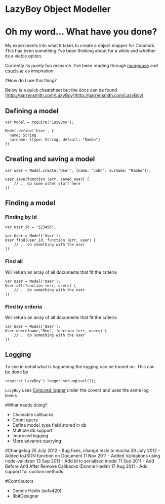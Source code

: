 LazyBoy Object Modeller
=======================

# Oh my word... What have you done?

My experiments into what it takes to create a object mapper for Couchdb. This has been something I've been thinking about for a while and whether its a viable option. 

Currently its purely fun research. I've been reading through [mongoose](https://github.com/LearnBoost/mongoose) and [couch-ar](https://github.com/scottburch/couch-ar) as imspiration.

#How do I use this thing?

Below is a quick cheatsheet but the docs can be found [http://garrensmith.com/LazyBoy](http://garrensmith.com/LazyBoy)

## Defining a model
    var Model = require('LazyBoy');

    Model.define('User', {
      name: String
      surname: {type: String, default: "Rambo"}
    })

## Creating and saving a model
    
    var user = Model.create('User', {name: "John", surname: "Rambo"});

    user.save(function (err, saved_user) {
        // .. do some other stuff here
    })

## Finding a model
### Finding by Id
    var user_id = "123456";

    var User = Model('User');
    User.find(user_id, function (err, user) {
        // .. do something with the user
    })

### Find all
Will return an array of all documents that fit the criteria
    
    var User = Model('User');
    User.all(function (err, users) {
        // .. do something with the user
    })

### Find by criteria
Will return an array of all documents that fit the criteria
    
    var User = Model('User');
    User.where(name,"Ben", function (err, users) {
        // .. do something with the user
    })

## Logging
  To see in detail what is happening the logging can be turned on. This can be done by
  
    require('LazyBoy').logger.setLogLevel(1);

  `LazyBoy` uses [Coloured logger](https://github.com/bentruyman/coloured-log) under the covers and uses the same log levels
    

#What needs doing?

* Chainable callbacks
* Count query
* Define model_type field stored in db
* Multiple db support
* Improved logging
* More advance querying

#Changelog
25 July 2012 - Bug fixes, change tests to mocha
20 July 2012 - Added toJSON function on Document
11 Nov 2011 - Added Validations using node-validator
13 Sep 2011 - Add Id to serialised model
11 Sep 2011 - Add Before And After Remove Callbacks (Donnie Hedin)
17 Aug 2011 - Add support for custom methods 

#Contributors
* Donnie Hedin (sofa420)
* 8bitDesigner

